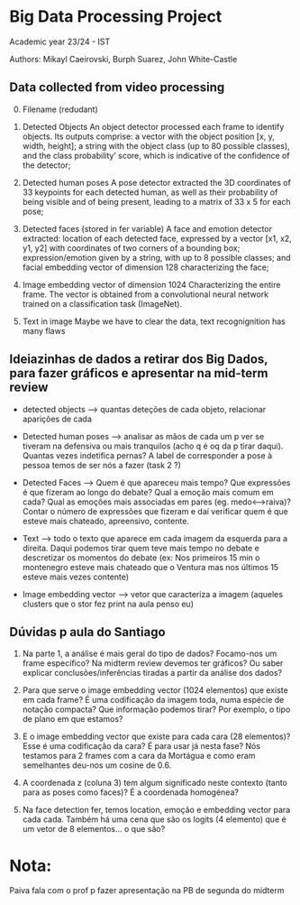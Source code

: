# Big Data Processing Project 
Academic year 23/24 - IST

Authors: Mikayl Caeirovski, Burph Suarez, John White-Castle

## Data collected from video processing
0. Filename (redudant)

1. Detected Objects 
An object detector processed each frame to identify objects. Its outputs comprise: a vector with the object position [x, y, width, height]; a string with the object class (up to 80 possible classes), and the class probability’ score, which is indicative of the confidence of the detector;

2. Detected human poses 
A pose detector extracted the 3D coordinates of 33 keypoints for each detected human, as well as their probability of being visible and of being present, leading to a matrix of 33 x 5 for each pose;

3. Detected faces (stored in fer variable)
A face and emotion detector extracted: location of each detected face, expressed by a vector [x1, x2, y1, y2] with coordinates of two corners of a bounding box; expression/emotion given by a string, with up to 8 possible classes; and facial embedding vector of dimension 128 characterizing the face;

4. Image embedding vector of dimension 1024 
Characterizing the entire frame. The vector is obtained from a convolutional neural network trained on a classification task (ImageNet).

5. Text in image
Maybe we have to clear the data, text recognignition has many flaws


## Ideiazinhas de dados a retirar dos Big Dados, para fazer gráficos e apresentar na mid-term review

- detected objects —> quantas deteções de cada objeto, relacionar aparições de cada

- ⁠Detected human poses —> analisar as mãos de cada um p ver se tiveram na defensiva ou mais tranquilos (acho q é oq da p tirar daqui). Quantas vezes indetifica pernas? A label de corresponder a pose à pessoa temos de ser nós a fazer (task 2 ?)

- ⁠Detected Faces —> Quem é que apareceu mais tempo? Que expressões é que fizeram ao longo do debate? Qual a emoção mais comum em cada? Qual as emoções mais associadas em pares (eg. medo<-->raiva)? Contar o número de expressões que fizeram e daí verificar quem é que esteve mais chateado, apreensivo, contente. 

- ⁠Text —> todo o texto que aparece em cada imagem da esquerda para a direita. Daqui podemos tirar quem teve mais tempo no debate e descretizar os momentos do debate (ex: Nos primeiros 15 min o montenegro esteve mais chateado que o Ventura mas nos últimos 15 esteve mais vezes contente)

- ⁠Image embedding vector —> vetor que caracteriza a imagem (aqueles clusters que o stor fez print na aula penso eu)


## Dúvidas p aula do Santiago

1. Na parte 1, a análise é mais geral do tipo de dados? Focamo-nos um frame específico? Na midterm review devemos ter gráficos? Ou saber explicar conclusões/inferências tiradas a partir da análise dos dados?

2. Para que serve o image embedding vector (1024 elementos) que existe em cada frame? É uma codificação da imagem toda, numa espécie de notação compacta? Que informação podemos tirar? Por exemplo, o tipo de plano em que estamos?

3. E o image embedding vector que existe para cada cara (28 elementos)? Esse é uma codificação da cara? É para usar já nesta fase? Nós testamos para 2 frames com a cara da Mortágua e como eram semelhantes deu-nos um cosine de 0.6.

4. A coordenada z (coluna 3) tem algum significado neste contexto (tanto para as poses como faces)? É a coordenada homogénea? 

5. Na face detection fer, temos location, emoção e embedding vector para cada cada. Também há uma cena que são os logits (4 elemento) que é um vetor de 8 elementos... o que são?


# Nota:
Paiva fala com o prof p fazer apresentação na PB de segunda do midterm